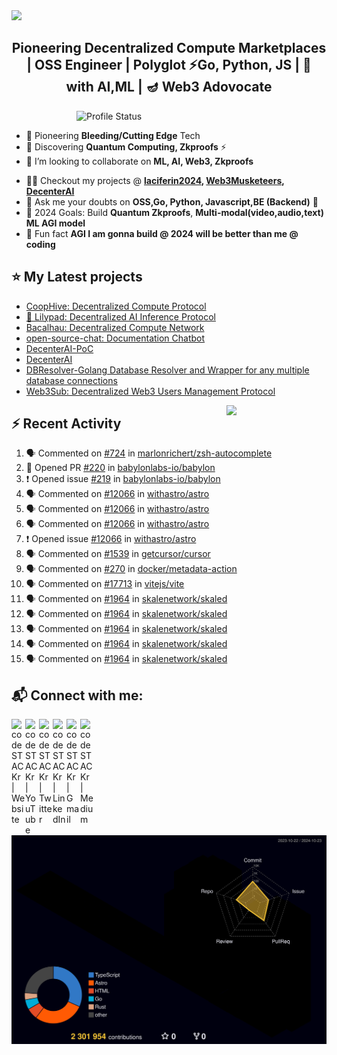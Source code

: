 <img src="./Hiro.svg">

<h2 align="center">Pioneering Decentralized Compute Marketplaces | OSS Engineer | Polyglot ⚡Go, Python, JS | 💪 with AI,ML | 🪔 Web3 Adovocate </h2>
<!--For Coders... <h4 align="justify">I am a Backend Engineer. I kill time working on projects. I enjoy Problem-Solving (DS,Algo, Chess), AI Prompting & Automation for fun</h4> -->

<!-- <img align="right" alt="Coding" width="400" src="https://media1.giphy.com/media/qgQUggAC3Pfv687qPC/giphy.gif?cid=790b76118df290e2b23901b41121cac94b9b4e8db24db04b&rid=giphy.gif&ct=g"> -->
<!--
<img align="right" alt="Coding" width="400" src="./profile-3d-contrib/profile-south-season-animate.svg"> -->

<!-- <img align="right" alt="Profile Status" width="400" src="https://github-readme-stats.vercel.app/api?username=laciferin2024&show_icons=true&&theme=github_dark&locale=en&hide=stars,javascript,html"> -->

<img align="right" alt="Profile Status" width="400" src="https://github-readme-stats-xi-rosy.vercel.app/api?username=laciferin2024&hide=stars&theme=github_dark">

<!-- <p align="left"> <a href="https://twitter.com/laciferin" target="blank"><img src="https://img.shields.io/twitter/follow/laciferin?logo=twitter&style=for-the-badge" alt="laciferin" /></a> </p> -->

<br>

- 🔭 Pioneering **Bleeding/Cutting Edge** Tech
- 🌱 Discovering **Quantum Computing, Zkproofs** ⚡
- 👯 I’m looking to collaborate on **ML, AI, Web3, Zkproofs**
<!-- - 🤝 I’m looking for peer learners & experts on **Quantum Computing, ML** -->
- 👨‍💻 Checkout my projects @ <b> [laciferin2024](https://github.com/laciferin2024), [Web3Musketeers](https://github.com/CoopHive/), [DecenterAI](https://github.com/DeCenter-AI/) </b>
- 💬 Ask me your doubts on **OSS,Go, Python, Javascript,BE (Backend)** 📝
- 🥅 2024 Goals: Build **Quantum Zkproofs**, <b> Multi-modal(video,audio,text) ML **AGI** model </b>
    <!-- - 💻 Coding/Programming - [@laciferin2024](https://github.com/laciferin2024) -->
  <!-- - 📫 Reach me @ <a href="mailto:laciferin@gmail.com"> Send Mail</a> -->
- 👯 Fun fact **AGI I am gonna build @ 2024 will be better than me @ coding**
<!--
<h3 align="left">Languages and Tools:</h3>
<p align="left"> <a href="https://getbootstrap.com" target="_blank" rel="noreferrer"> <img src="https://raw.githubusercontent.com/devicons/devicon/master/icons/bootstrap/bootstrap-plain-wordmark.svg" alt="bootstrap" width="40" height="40"/> </a> <a href="https://www.cprogramming.com/" target="_blank" rel="noreferrer"> <img src="https://raw.githubusercontent.com/devicons/devicon/master/icons/c/c-original.svg" alt="c" width="40" height="40"/> </a> <a href="https://www.w3schools.com/css/" target="_blank" rel="noreferrer"> <img src="https://raw.githubusercontent.com/devicons/devicon/master/icons/css3/css3-original-wordmark.svg" alt="css3" width="40" height="40"/> </a> <a href="https://expressjs.com" target="_blank" rel="noreferrer"> <img src="https://raw.githubusercontent.com/devicons/devicon/master/icons/express/express-original-wordmark.svg" alt="express" width="40" height="40"/> </a> <a href="https://firebase.google.com/" target="_blank" rel="noreferrer"> <img src="https://www.vectorlogo.zone/logos/firebase/firebase-icon.svg" alt="firebase" width="40" height="40"/> </a> <a href="https://heroku.com" target="_blank" rel="noreferrer"> <img src="https://www.vectorlogo.zone/logos/heroku/heroku-icon.svg" alt="heroku" width="40" height="40"/> </a> <a href="https://www.w3.org/html/" target="_blank" rel="noreferrer"> <img src="https://raw.githubusercontent.com/devicons/devicon/master/icons/html5/html5-original-wordmark.svg" alt="html5" width="40" height="40"/> </a> <a href="https://www.adobe.com/in/products/illustrator.html" target="_blank" rel="noreferrer"> <img src="https://www.vectorlogo.zone/logos/adobe_illustrator/adobe_illustrator-icon.svg" alt="illustrator" width="40" height="40"/> </a> <a href="https://developer.mozilla.org/en-US/docs/Web/JavaScript" target="_blank" rel="noreferrer"> <img src="https://raw.githubusercontent.com/devicons/devicon/master/icons/javascript/javascript-original.svg" alt="javascript" width="40" height="40"/> </a> <a href="https://kubernetes.io" target="_blank" rel="noreferrer"> <img src="https://www.vectorlogo.zone/logos/kubernetes/kubernetes-icon.svg" alt="kubernetes" width="40" height="40"/> </a> <a href="https://www.mongodb.com/" target="_blank" rel="noreferrer"> <img src="https://raw.githubusercontent.com/devicons/devicon/master/icons/mongodb/mongodb-original-wordmark.svg" alt="mongodb" width="40" height="40"/> </a> <a href="https://nodejs.org" target="_blank" rel="noreferrer"> <img src="https://raw.githubusercontent.com/devicons/devicon/master/icons/nodejs/nodejs-original-wordmark.svg" alt="nodejs" width="40" height="40"/> </a> <a href="https://www.photoshop.com/en" target="_blank" rel="noreferrer"> <img src="https://raw.githubusercontent.com/devicons/devicon/master/icons/photoshop/photoshop-line.svg" alt="photoshop" width="40" height="40"/> </a> <a href="https://postman.com" target="_blank" rel="noreferrer"> <img src="https://www.vectorlogo.zone/logos/getpostman/getpostman-icon.svg" alt="postman" width="40" height="40"/> </a> <a href="https://www.python.org" target="_blank" rel="noreferrer"> <img src="https://raw.githubusercontent.com/devicons/devicon/master/icons/python/python-original.svg" alt="python" width="40" height="40"/> </a> <a href="https://reactjs.org/" target="_blank" rel="noreferrer"> <img src="https://raw.githubusercontent.com/devicons/devicon/master/icons/react/react-original-wordmark.svg" alt="react" width="40" height="40"/> </a> <a href="https://sass-lang.com" target="_blank" rel="noreferrer"> <img src="https://raw.githubusercontent.com/devicons/devicon/master/icons/sass/sass-original.svg" alt="sass" width="40" height="40"/> </a> -->

[//]: # "</p>"

<!--
[//]: # (<p align="left">)
  <a href="https://golang.org/" target="_blank" rel="noreferrer">
    <img src="https://raw.githubusercontent.com/devicons/devicon/master/icons/go/go-original.svg" alt="go" width="40" height="40"/>
  </a>
  <a href="https://www.rust-lang.org/" target="_blank" rel="noreferrer">
    <img src="https://raw.githubusercontent.com/devicons/devicon/master/icons/rust/rust-plain.svg" alt="rust" width="40" height="40"/>
  </a>
  <a href="https://hadoop.apache.org/" target="_blank" rel="noreferrer">
    <img src="https://raw.githubusercontent.com/devicons/devicon/master/icons/apache/apache-original-wordmark.svg" alt="apache hadoop" width="40" height="40"/>
  </a>
  <a href="https://aws.amazon.com/" target="_blank" rel="noreferrer">
    <img src="https://raw.githubusercontent.com/devicons/devicon/master/icons/amazonwebservices/amazonwebservices-original-wordmark.svg" alt="aws" width="40" height="40"/>
  </a>
  <a href="https://cloud.google.com/" target="_blank" rel="noreferrer">
    <img src="https://raw.githubusercontent.com/devicons/devicon/master/icons/googlecloud/googlecloud-original-wordmark.svg" alt="gcp" width="40" height="40"/>
  </a>
  <a href="https://azure.com/" target="_blank" rel="noreferrer">
    <img src="https://raw.githubusercontent.com/devicons/devicon/master/icons/azure/azure-original-wordmark.svg" alt="azure" width="40" height="40"/>
  </a>
  <a href="https://www.postgresql.org/" target="_blank" rel="noreferrer">
    <img src="https://raw.githubusercontent.com/devicons/devicon/master/icons/postgresql/postgresql-original-wordmark.svg" alt="postgresql" width="40" height="40"/>
  </a>
  <a href="https://www.mysql.com/" target="_blank" rel="noreferrer">
    <img src="https://raw.githubusercontent.com/devicons/devicon/master/icons/mysql/mysql-original-wordmark.svg" alt="mysql" width="40" height="40"/>
  </a>
</p> -->

<!-- <p><img align="left" src="https://github-readme-stats.vercel.app/api/top-langs?username=laciferin2024&show_icons=true&locale=en&layout=compact&hide=CSS,Makefile,PHP,CMake,Powershell,TSQL,Java,HTML,Shell,Batchfile,SCSS" alt="laciferin2024" /></p> -->
<!--
<p> <img align="center" src="https://github-readme-stats.vercel.app/api?username=laciferin2024&show_icons=true&locale=en&&hide=javascript,html" alt="laciferin2024" /></p> -->

## ⭐ My Latest projects

- [CoopHive: Decentralized Compute Protocol](https://github.com/CoopHive/hive)
- [🍃 Lilypad: Decentralized AI Inference Protocol](https://github.com/bacalhau-project/lilypad)
- [Bacalhau: Decentralized Compute Network](https://github.com/bacalhau-project/bacalhau)
- [open-source-chat: Documentation Chatbot](https://devpost.com/software/oschat)
- [DecenterAI-PoC](https://github.com/DeCenter-AI/decenter-ai.streamlit.app)
- [DecenterAI](https://github.com/DeCenter-AI/app.decenterai.com/)
- [DBResolver-Golang Database Resolver and Wrapper for any multiple database connections](https://github.com/bxcodec/dbresolver)
- [Web3Sub: Decentralized Web3 Users Management Protocol](https://github.com/Web3Mustketeers/web3.sub)

<img align="right" src="https://media.giphy.com/media/LoBSGLlkRVWnd6SdxN/giphy.gif" width="160">

## ⚡ Recent Activity

<!--START_SECTION:activity-->

1. 🗣 Commented on [#724](https://github.com/marlonrichert/zsh-autocomplete/issues/724#issuecomment-2433562095) in [marlonrichert/zsh-autocomplete](https://github.com/marlonrichert/zsh-autocomplete)
2. 💪 Opened PR [#220](https://github.com/babylonlabs-io/babylon/pull/220) in [babylonlabs-io/babylon](https://github.com/babylonlabs-io/babylon)
3. ❗ Opened issue [#219](https://github.com/babylonlabs-io/babylon/issues/219) in [babylonlabs-io/babylon](https://github.com/babylonlabs-io/babylon)
4. 🗣 Commented on [#12066](https://github.com/withastro/astro/issues/12066#issuecomment-2374900811) in [withastro/astro](https://github.com/withastro/astro)
5. 🗣 Commented on [#12066](https://github.com/withastro/astro/issues/12066#issuecomment-2374526937) in [withastro/astro](https://github.com/withastro/astro)
6. 🗣 Commented on [#12066](https://github.com/withastro/astro/issues/12066#issuecomment-2371311219) in [withastro/astro](https://github.com/withastro/astro)
7. ❗ Opened issue [#12066](https://github.com/withastro/astro/issues/12066) in [withastro/astro](https://github.com/withastro/astro)
8. 🗣 Commented on [#1539](https://github.com/getcursor/cursor/pull/1539#issuecomment-2359812998) in [getcursor/cursor](https://github.com/getcursor/cursor)
9. 🗣 Commented on [#270](https://github.com/docker/metadata-action/issues/270#issuecomment-2357227314) in [docker/metadata-action](https://github.com/docker/metadata-action)
10. 🗣 Commented on [#17713](https://github.com/vitejs/vite/issues/17713#issuecomment-2297516520) in [vitejs/vite](https://github.com/vitejs/vite)
11. 🗣 Commented on [#1964](https://github.com/skalenetwork/skaled/issues/1964#issuecomment-2297400444) in [skalenetwork/skaled](https://github.com/skalenetwork/skaled)
12. 🗣 Commented on [#1964](https://github.com/skalenetwork/skaled/issues/1964#issuecomment-2297398603) in [skalenetwork/skaled](https://github.com/skalenetwork/skaled)
13. 🗣 Commented on [#1964](https://github.com/skalenetwork/skaled/issues/1964#issuecomment-2295428556) in [skalenetwork/skaled](https://github.com/skalenetwork/skaled)
14. 🗣 Commented on [#1964](https://github.com/skalenetwork/skaled/issues/1964#issuecomment-2295424353) in [skalenetwork/skaled](https://github.com/skalenetwork/skaled)
15. 🗣 Commented on [#1964](https://github.com/skalenetwork/skaled/issues/1964#issuecomment-2295422713) in [skalenetwork/skaled](https://github.com/skalenetwork/skaled)
<!--END_SECTION:activity-->

## 📬 Connect with me:

[<img align="left" alt="codeSTACKr | Website" width="22px" src="https://ghost.org/images/logos/ghost-logo-orb.png" />](https://bit.ly/m/laciferin)&nbsp;
[<img align="left" alt="codeSTACKr | YouTube" width="22px" src="https://cdn.jsdelivr.net/npm/simple-icons@v3/icons/youtube.svg" />](https://www.youtube.com/channel/UCJlpMeDKO2vi0kfUPBsi9aQ)&nbsp;
[<img align="left" alt="codeSTACKr | Twitter" width="22px" src="https://cdn.jsdelivr.net/npm/simple-icons@v3/icons/twitter.svg" />](https://twitter.com/laciferin)&nbsp;
[<img align="left" alt="codeSTACKr | LinkedIn" width="22px" src="https://cdn.jsdelivr.net/npm/simple-icons@v3/icons/linkedin.svg" />](https://www.linkedin.com/in/laciferin/)&nbsp;
[<img align="left" alt="codeSTACKr | Gmail" width="22px" src="https://cdn.jsdelivr.net/npm/simple-icons@v3/icons/gmail.svg" />](mailto:laciferin@gmail.com)&nbsp;
[<img align="left" alt="codeSTACKr | Medium" width="22px" src="https://cdn.jsdelivr.net/npm/simple-icons@v3/icons/medium.svg" />](https://medium.com/@laciferin)&nbsp;

<!-- TODO: when changing the below image make sure that u r updating the ci: L67 -->

![Profile-3d](./profile-3d-contrib/profile-night-rainbow.svg)

<!-- <img src="./profile-3d-contrib/profile-night-rainbow.svg">  -->

